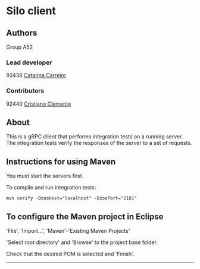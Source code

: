 # Silo client


## Authors

Group A52

### Lead developer 

92438 [Catarina Carreiro](https://git.rnl.tecnico.ulisboa.pt/ist192438)

### Contributors

92440 [Cristiano Clemente](https://git.rnl.tecnico.ulisboa.pt/ist192440)

## About

This is a gRPC client that performs integration tests on a running server.
The integration tests verify the responses of the server to a set of requests.


## Instructions for using Maven

You must start the servers first.

To compile and run integration tests:

```
mvn verify -DzooHost="localhost" -DzooPort="2181"
```


## To configure the Maven project in Eclipse

'File', 'Import...', 'Maven'-'Existing Maven Projects'

'Select root directory' and 'Browse' to the project base folder.

Check that the desired POM is selected and 'Finish'.


----

